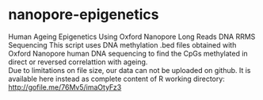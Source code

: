 # nanopore-epigenetics
Human Ageing Epigenetics Using Oxford Nanopore Long Reads DNA RRMS Sequencing
This script uses DNA methylation .bed files obtained with Oxford Nanopore human DNA sequencing to find the CpGs methylated in direct or reversed correlattion with ageing.  
Due to limitations on file size, our data can not be uploaded on github. It is available here instead as complete content of R working directory: http://gofile.me/76Mv5/imaOtyFz3
